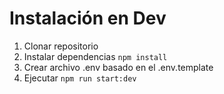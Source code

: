 # Instalación en Dev

1. Clonar repositorio
2. Instalar dependencias `npm install`
3. Crear archivo .env basado en el .env.template
4. Ejecutar `npm run start:dev`
